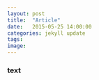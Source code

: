 ```yaml
---
layout: post
title:  "Article"
date:   2015-05-25 14:00:00
categories: jekyll update
tags: 
image: 
---
```


### text

